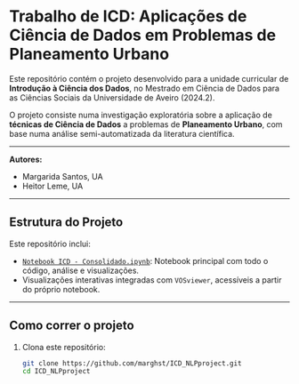 # Trabalho de ICD: Aplicações de Ciência de Dados em Problemas de Planeamento Urbano

Este repositório contém o projeto desenvolvido para a unidade curricular de **Introdução à Ciência dos Dados**, no Mestrado em Ciência de Dados para as Ciências Sociais da Universidade de Aveiro (2024.2).

O projeto consiste numa investigação exploratória sobre a aplicação de **técnicas de Ciência de Dados** a problemas de **Planeamento Urbano**, com base numa análise semi-automatizada da literatura científica.

---

**Autores:**  
- Margarida Santos, UA
- Heitor Leme, UA
---

## Estrutura do Projeto

Este repositório inclui:

- [`Notebook ICD - Consolidado.ipynb`](https://github.com/marghst/ICD_NLPproject/blob/main/Notebook%20ICD%20-%20Consolidado.ipynb): Notebook principal com todo o código, análise e visualizações.
- Visualizações interativas integradas com `VOSviewer`, acessíveis a partir do próprio notebook.

---

## Como correr o projeto

1. Clona este repositório:
   ```bash
   git clone https://github.com/marghst/ICD_NLPproject.git
   cd ICD_NLPproject
